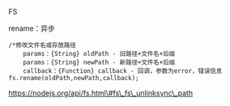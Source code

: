 FS

rename：异步

```
/*修改文件名或存放路径
    params：{String} oldPath - 旧路径+文件名+后缀
    params：{String} newPath - 新路径+文件名+后缀
    callback：{Function} callback - 回调，参数为error，错误信息
fs.rename(oldPath,newPath,callback);
```

https://nodejs.org/api/fs.html\#fs\_fs\_unlinksync\_path

